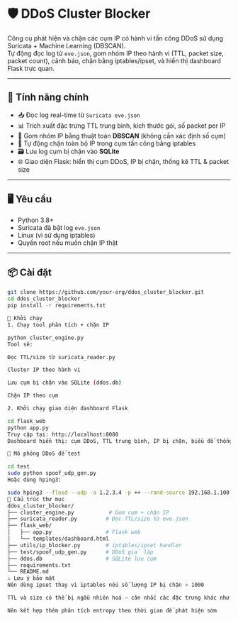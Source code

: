 # 🛡️ DDoS Cluster Blocker

Công cụ phát hiện và chặn các cụm IP có hành vi tấn công DDoS sử dụng Suricata + Machine Learning (DBSCAN).  
Tự động đọc log từ `eve.json`, gom nhóm IP theo hành vi (TTL, packet size, packet count), cảnh báo, chặn bằng iptables/ipset, và hiển thị dashboard Flask trực quan.

---

## 🔧 Tính năng chính

- 📥 Đọc log real-time từ `Suricata eve.json`
- 📊 Trích xuất đặc trưng TTL trung bình, kích thước gói, số packet per IP
- 🧠 Gom nhóm IP bằng thuật toán **DBSCAN** (không cần xác định số cụm)
- 🚫 Tự động chặn toàn bộ IP trong cụm tấn công bằng iptables
- 🗃️ Lưu log cụm bị chặn vào **SQLite**
- 🌐 Giao diện Flask: hiển thị cụm DDoS, IP bị chặn, thống kê TTL & packet size

---

## 🖥️ Yêu cầu

- Python 3.8+
- Suricata đã bật log `eve.json`
- Linux (vì sử dụng iptables)
- Quyền root nếu muốn chặn IP thật

---

## 📦 Cài đặt

```bash
git clone https://github.com/your-org/ddos_cluster_blocker.git
cd ddos_cluster_blocker
pip install -r requirements.txt

🚀 Khởi chạy
1. Chạy tool phân tích + chặn IP

python cluster_engine.py
Tool sẽ:

Đọc TTL/size từ suricata_reader.py

Cluster IP theo hành vi

Lưu cụm bị chặn vào SQLite (ddos.db)

Chặn IP theo cụm

2. Khởi chạy giao diện dashboard Flask

cd flask_web
python app.py
Truy cập tại: http://localhost:8080
Dashboard hiển thị: cụm DDoS, TTL trung bình, IP bị chặn, biểu đồ thống kê.

🧪 Mô phỏng DDoS để test

cd test
sudo python spoof_udp_gen.py
Hoặc dùng hping3:

sudo hping3 --flood --udp -a 1.2.3.4 -p ++ --rand-source 192.168.1.100
📁 Cấu trúc thư mục
ddos_cluster_blocker/
├── cluster_engine.py           # Gom cụm + chặn IP
├── suricata_reader.py         # Đọc TTL/size từ eve.json
├── flask_web/
│   ├── app.py                 # Flask web
│   └── templates/dashboard.html
├── utils/ip_blocker.py        # iptables/ipset handler
├── test/spoof_udp_gen.py      # DDoS giả lập
├── ddos.db                    # SQLite lưu cụm
├── requirements.txt
└── README.md
⚠️ Lưu ý bảo mật
Nên dùng ipset thay vì iptables nếu số lượng IP bị chặn > 1000

TTL và size có thể bị ngẫu nhiên hoá – cân nhắc các đặc trưng khác như burst, inter-arrival time, flag

Nên kết hợp thêm phân tích entropy theo thời gian để phát hiện sớm
